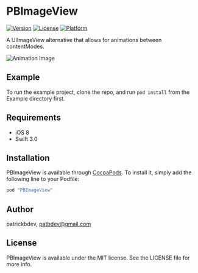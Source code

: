 # PBImageView

[![Version](https://img.shields.io/cocoapods/v/PBImageView.svg?style=flat)](http://cocoapods.org/pods/PBImageView)
[![License](https://img.shields.io/cocoapods/l/PBImageView.svg?style=flat)](http://cocoapods.org/pods/PBImageView)
[![Platform](https://img.shields.io/cocoapods/p/PBImageView.svg?style=flat)](http://cocoapods.org/pods/PBImageView)

A UIImageView alternative that allows for animations between contentModes.

![Animation Image](https://github.com/patrickbdev/PBImageView/raw/master/Example/ExampleAnimation.gif)

## Example

To run the example project, clone the repo, and run `pod install` from the Example directory first.

## Requirements

* iOS 8
* Swift 3.0

## Installation

PBImageView is available through [CocoaPods](http://cocoapods.org). To install
it, simply add the following line to your Podfile:

```ruby
pod "PBImageView"
```

## Author

patrickbdev, patbdev@gmail.com

## License

PBImageView is available under the MIT license. See the LICENSE file for more info.
